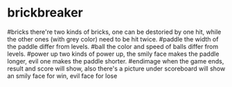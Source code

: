 brickbreaker
============
#bricks
  there're two kinds of bricks, one can be destoried by one hit, while the other ones (with grey color) need to be hit twice.
#paddle
	the width of the paddle differ from levels.
#ball
	the color and speed of balls differ from levels.
#power up
	two kinds of power up, the smily face makes the paddle longer, evil one makes the paddle shorter.
#endimage
	when the game ends, result and score will show, also there's a picture under scoreboard will show an smily face for win, evil face for lose
